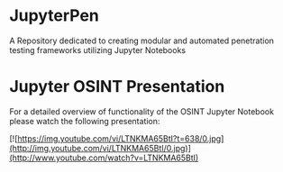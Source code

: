 # JupyterPen
A Repository dedicated to creating modular and automated penetration testing frameworks utilizing Jupyter Notebooks

# Jupyter OSINT Presentation
For a detailed overview of functionality of the OSINT Jupyter Notebook please watch the following presentation:

[![https://img.youtube.com/vi/LTNKMA65BtI?t=638/0.jpg](http://img.youtube.com/vi/LTNKMA65BtI/0.jpg)](http://www.youtube.com/watch?v=LTNKMA65BtI)
